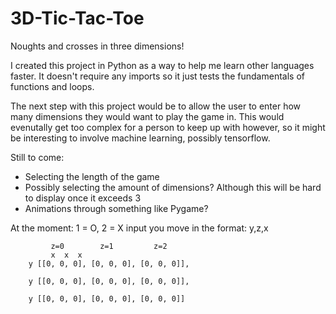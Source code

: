 # 3D-Tic-Tac-Toe

Noughts and crosses in three dimensions!

I created this project in Python as a way to help me learn other languages faster. It doesn't require any imports so it just tests the fundamentals of functions and loops.

The next step with this project would be to allow the user to enter how many dimensions they would want to play the game in. This would evenutally get too complex for a person to keep up with however, so it might be interesting to involve machine learning, possibly tensorflow.

Still to come:
- Selecting the length of the game
- Possibly selecting the amount of dimensions? Although this will be hard to display once it exceeds 3
- Animations through something like Pygame?


At the moment: 1 = O, 2 = X
input you move in the format: y,z,x


             z=0        z=1         z=2
             x  x  x
        y [[0, 0, 0], [0, 0, 0], [0, 0, 0]],

        y [[0, 0, 0], [0, 0, 0], [0, 0, 0]],
        
        y [[0, 0, 0], [0, 0, 0], [0, 0, 0]]
